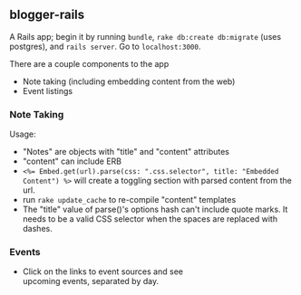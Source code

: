## blogger-rails

A Rails app; begin it by running `bundle`, `rake db:create db:migrate` (uses postgres), and `rails server`. Go to `localhost:3000`.

There are a couple components to the app
- Note taking (including embedding content from the web)
- Event listings

### Note Taking

Usage:

- "Notes" are objects with "title" and "content" attributes
- "content" can include ERB
- `<%= Embed.get(url).parse(css: ".css.selector", title: "Embedded Content") %>` will create a toggling section with parsed content from the url.
- run `rake update_cache` to re-compile "content" templates  
- The "title" value of parse()'s options hash can't include quote marks. It needs to be a valid CSS selector when the spaces are replaced with dashes. 

### Events

- Click on the links to event sources and see  
  upcoming events, separated by day. 

